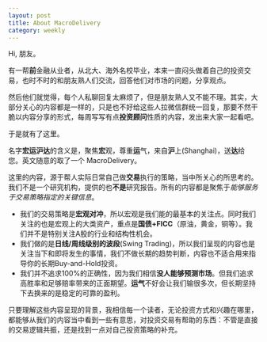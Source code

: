 ```yaml
---
layout: post
title: About MacroDelivery
category: weekly
---
```


Hi, 朋友。

有一帮**前**金融从业者，从北大、海外名校毕业，本来一直闷头做着自己的投资交易，也时不时的和朋友熟人们交流，回答他们对市场的问题，分享观点。

然后他们就觉得，每个人私聊回复太麻烦了，但是朋友熟人又不能不理。其实，大部分关心的内容都是一样的，只是也不好给这些人拉微信群统一回复，那要不然干脆以内容分享的形式，每周写写有点**投资顾问**性质的内容，发出来大家一起看吧。

于是就有了这里。

名字**宏运沪达**的含义是，聚焦**宏**观，尊重**运**气，来自**沪**上(Shanghai)，送**达**给您。英文随意的取了一个 MacroDelivery。

这里的内容，源于帮人实际日常自己做**交易**执行的策略，当中所关心的所思考的。我们不是一个研究机构，提供的也**不是**研究报告。所有的内容都是聚焦于*能够服务于交易策略指定的关键信息*。

- 我们的交易策略是**宏观对冲**，所以宏观是我们能的最基本的关注点。同时我们关注的也是宏观上的大类资产，重点是**国债+FICC**（原油，黄金，铜等）。我们并不是特别关注A股的行业和结构性机会。
- 我们做的是**日线/周线级别的波段**(Swing Trading)，所以我们呈现的内容也是关注当下和即将发生的事情，我们不做长期的趋势判断，内容也不适合用来指导你的长期Buy-and-Hold投资。
- 我们并不追求100%的正确性，因为我们相信**没人能够预测市场**。但我们追求高胜率和足够赔率带来的正面期望。**运气**不好会让我们输很多次，但长期坚持下去换来的是稳定的可靠的盈利。

只要理解这些内容呈现的背景，我相信每一个读者，无论投资方式和兴趣在哪里，都能够从我们的内容当中看到一些有意思，对投资交易有帮助的东西：不管是直接的交易逻辑共振，还是找到一点对自己投资策略的补充。